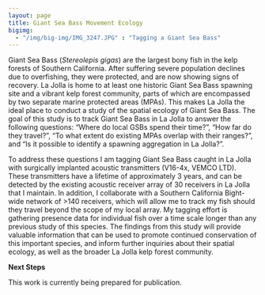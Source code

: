 ```yaml
---
layout: page
title: Giant Sea Bass Movement Ecology
bigimg:
  - "/img/big-img/IMG_3247.JPG" : "Tagging a Giant Sea Bass"
---
```


Giant Sea Bass (*Stereolepis gigas*) are the largest bony fish in the kelp forests of Southern California. After suffering severe population declines due to overfishing, they were protected, and are now showing signs of recovery. La Jolla is home to at least one historic Giant Sea Bass spawning site and a vibrant kelp forest community, parts of which are encompassed by two separate marine protected areas (MPAs). This makes La Jolla the ideal place to conduct a study of the spatial ecology of Giant Sea Bass. The goal of this study is to track Giant Sea Bass in La Jolla to answer the following questions: “Where do local GSBs spend their time?”, “How far do they travel?”, “To what extent do existing MPAs overlap with their ranges?”, and “Is it possible to identify a spawning aggregation in La Jolla?”. 

To address these questions I am tagging Giant Sea Bass caught in La Jolla with surgically implanted acoustic transmitters (V16-4x, VEMCO LTD). These transmitters have a lifetime of approximately 3 years, and can be detected by the existing acoustic receiver array of 30 receivers in La Jolla that I maintain. In addition, I collaborate with a Southern California Bight-wide network of >140 receivers, which will allow me to track my fish should they travel beyond the scope of my local array. My tagging effort is gathering presence data for individual fish over a time scale longer than any previous study of this species. The findings from this study will provide valuable information that can be used to promote continued conservation of this important species, and inform further inquiries about their spatial ecology, as well as the broader La Jolla kelp forest community.

**Next Steps**

This work is currently being prepared for publication.
